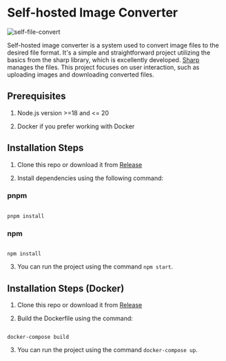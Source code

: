 
# Self-hosted Image Converter

![self-file-convert](https://github.com/bankjirapan/self-file-convert/blob/main/screenshort/1.png)

Self-hosted image converter is a system used to convert image files to the desired file format. It's a simple and straightforward project utilizing the basics from the sharp library, which is excellently developed. [Sharp](https://sharp.pixelplumbing.com/) manages the files. This project focuses on user interaction, such as uploading images and downloading converted files.

  

## Prerequisites

1. Node.js version >=18 and <= 20

2. Docker if you prefer working with Docker

  

## Installation Steps

1. Clone this repo or download it from [Release](#https://github.com/bankjirapan/self-file-convert/releases)

2. Install dependencies using the following command:

### pnpm

```

pnpm install

```

### npm

```

npm install

```

3. You can run the project using the command `npm start`.

  

## Installation Steps (Docker)

1. Clone this repo or download it from [Release](#https://github.com/bankjirapan/self-file-convert/releases)

  

2. Build the Dockerfile using the command:

```

docker-compose build

```

3. You can run the project using the command `docker-compose up`.